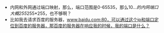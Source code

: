 + 内网和外网通过端口映射，那么，端口范围是0-65535，那么10.*.*.*的内网端口大概255*255*255，也不够啊？
+ 比如我去请求百度的服务器，www.baidu.com:80，可以通过这个ip和端口定位到百度的服务器，那百度的服务器在响应我的时候，我的端口是什么？